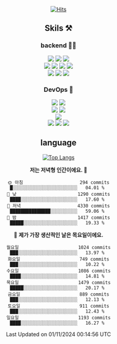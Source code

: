 <div align="center">

[![Hits](https://hits.seeyoufarm.com/api/count/incr/badge.svg?url=https%3A%2F%2Fgithub.com%2Fzxcv9203%2Fhit-counter&count_bg=%23FF7272&title_bg=%23324C2E&icon=codeigniter.svg&icon_color=%23DD5B5B&title=%EB%B0%A9%EB%AC%B8%EC%9E%90&edge_flat=false)](https://hits.seeyoufarm.com)
  
## Skils ⚒️

### backend 🧑‍💻
  
<img src="https://img.shields.io/badge/Java-FF6600?style=flat-square&logo=buymeacoffee&logoColor=white"/>
<img src="https://img.shields.io/badge/Go-0099FF?style=flat-square&logo=go&logoColor=white"/>
<img src="https://img.shields.io/badge/Kotlin-7F52FF?style=flat-square&logo=kotlin&logoColor=white"/>
  
  
<br />
  
<img src="https://img.shields.io/badge/Spring-339933?style=flat-square&logo=Spring&logoColor=white"/>
<img src="https://img.shields.io/badge/Spring Boot-339933?style=flat-square&logo=Spring Boot&logoColor=white"/>
<img src="https://img.shields.io/badge/Spring Security-339933?style=flat-square&logo=Spring Security&logoColor=white"/>
  
<img src="https://img.shields.io/badge/Spring Data JPA-339933?style=flat-square&logo=Hibernate&logoColor=white"/>

<br />
  
  <img src="https://img.shields.io/badge/mysql-0099FF?style=flat-square&logo=mysql&logoColor=white"/>
  <img src="https://img.shields.io/badge/mariadb-0099FF?style=flat-square&logo=mariadb&logoColor=white"/>
  <img src="https://img.shields.io/badge/mongoDB-47A248?style=flat-square&logo=mongodb&logoColor=white"/>
  
  
### DevOps 🚀
  
  <img src="https://img.shields.io/badge/docker-2496ED?style=flat-square&logo=docker&logoColor=white"/>
  <img src="https://img.shields.io/badge/kubernetes-326CE5?style=flat-square&logo=kubernetes&logoColor=white"/>
  
  <br />
  
  <img src="https://img.shields.io/badge/Github Actions-2088FF?style=flat-square&logo=githubactions&logoColor=white"/>
  <img src="https://img.shields.io/badge/Jenkins-D24939?style=flat-square&logo=jenkins&logoColor=white"/>
  
  
  <br />
  <img src="https://img.shields.io/badge/terraform-7B42BC?style=flat-square&logo=terraform&logoColor=white"/>
  
  <br />
  <img src="https://img.shields.io/badge/Amazon AWS-232F3E?style=flat-square&logo=Amazon AWS&logoColor=white"/>

  <img src="https://img.shields.io/badge/GCP-4285F4?style=flat-square&logo=googlecloud&logoColor=white"/>
  <img src="https://img.shields.io/badge/NCP-03C75A?style=flat-square&logo=naver&logoColor=white"/>
  
  
## language

[![Top Langs](https://github-readme-stats.vercel.app/api/top-langs/?username=zxcv9203&hide=html&exclude_repo=zxcv9203.github.io,golB&theme=grate-gatsby)](https://github.com/zxcv9203/github-readme-stats)
  
<!--START_SECTION:waka-->
**저는 저녁형 인간이에요. 🦉** 

```text
🌞 아침                     294 commits         █░░░░░░░░░░░░░░░░░░░░░░░░   04.01 % 
🌆 낮　                     1290 commits        ████░░░░░░░░░░░░░░░░░░░░░   17.60 % 
🌃 저녁                     4330 commits        ███████████████░░░░░░░░░░   59.06 % 
🌙 밤　                     1417 commits        █████░░░░░░░░░░░░░░░░░░░░   19.33 % 
```
📅 **제가 가장 생산적인 날은 목요일이에요.** 

```text
월요일                      1024 commits        ███░░░░░░░░░░░░░░░░░░░░░░   13.97 % 
화요일                      749 commits         ███░░░░░░░░░░░░░░░░░░░░░░   10.22 % 
수요일                      1086 commits        ████░░░░░░░░░░░░░░░░░░░░░   14.81 % 
목요일                      1479 commits        █████░░░░░░░░░░░░░░░░░░░░   20.17 % 
금요일                      889 commits         ███░░░░░░░░░░░░░░░░░░░░░░   12.13 % 
토요일                      911 commits         ███░░░░░░░░░░░░░░░░░░░░░░   12.43 % 
일요일                      1193 commits        ████░░░░░░░░░░░░░░░░░░░░░   16.27 % 
```



 Last Updated on 01/11/2024 00:14:56 UTC
<!--END_SECTION:waka-->
  
</div>

